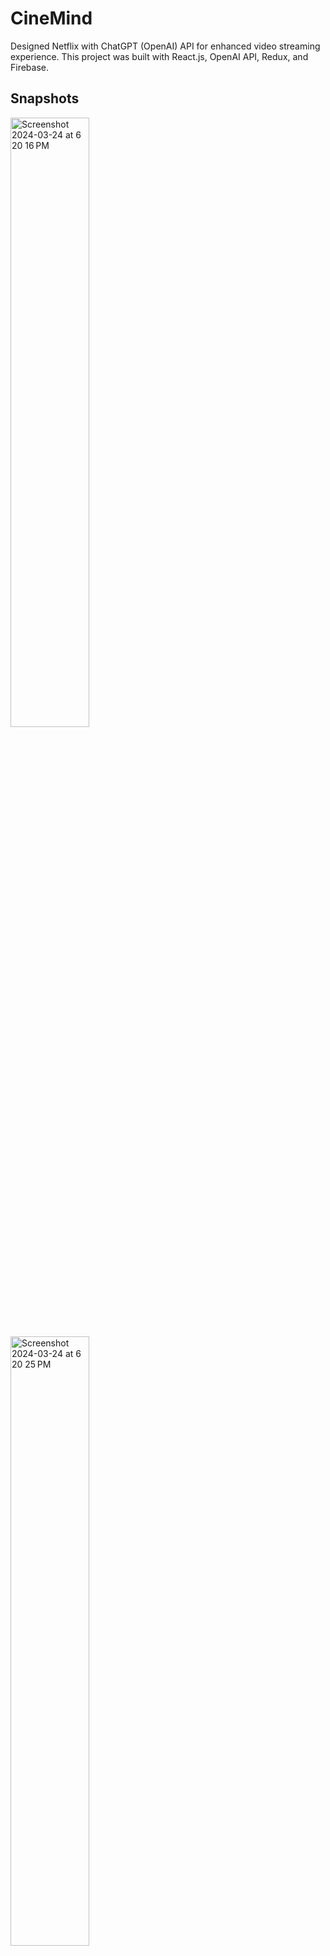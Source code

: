 # CineMind

Designed Netflix with ChatGPT (OpenAI) API for enhanced video streaming experience.
This project was built with React.js, OpenAI API, Redux, and Firebase.

## Snapshots

<p align="left">
<img width="50%" alt="Screenshot 2024-03-24 at 6 20 16 PM" src="https://github.com/aakash-01-1996/CineMind/assets/129121618/ec1b4c8a-c42e-436a-822b-b1a7edfaff56">
<img width="50%" alt="Screenshot 2024-03-24 at 6 20 25 PM" src="https://github.com/aakash-01-1996/CineMind/assets/129121618/23d48929-5363-4229-91c7-fc9390af0e75">
 </p>

 <p >
<img width="50% " alt="Screenshot 2024-03-24 at 6 20 46 PM" src="https://github.com/aakash-01-1996/CineMind/assets/129121618/9d29fc87-5a01-4053-ab7d-2a0882c0789a">
<img width="50%" alt="Screenshot 2024-03-24 at 6 21 43 PM" src="https://github.com/aakash-01-1996/CineMind/assets/129121618/41d12682-6423-484f-b039-0c0cfe89ee05">
<img width="50%" alt="Screenshot 2024-03-24 at 6 21 58 PM" src="https://github.com/aakash-01-1996/CineMind/assets/129121618/4e192efd-dbb4-48d4-95b7-f3dbec2b9cc6">
<img width="50%" alt="Screenshot 2024-03-24 at 6 22 15 PM" src="https://github.com/aakash-01-1996/CineMind/assets/129121618/12432557-b377-47e2-9f10-0964630a2e6f">
</p>
   
## Features

- [x] Login Form
- [x] Form Validation
- [x] User Home Page
- [x] Google Firebase auth
- [x] Browse Videos using OpenAI API
- [x] 4 Search languages
- [x] All Screens Responsive
- [x] Tailwind CSS
- [x] Fixed Security Issues
- [x] Deploy
- [x] Fixed Deploy
- [x] TMDB API
- [x] Protected routes
- [x] Added Multiple profiles auth

## ToDo

- [x] Complete all task!

## Noncompulsory

- [ ] Generate your own OpenAI key and play


## Getting Started

Run npm install to install everything from package.json

#### `npm install`

Then run the development server:

#### `npm run dev` or `yarn dev`

Open http://localhost:3000 and you'll be able to see the app appear.
